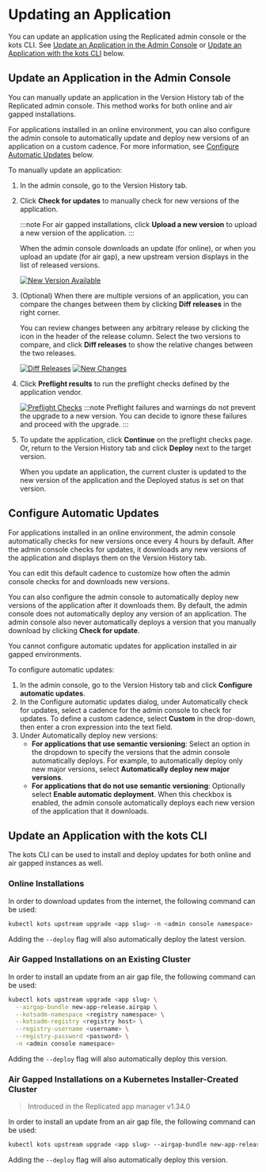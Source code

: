 # Updating an Application

You can update an application using the Replicated admin console or the kots CLI.
See [Update an Application in the Admin Console](#update-an-application-in-the-admin-console)
or [Update an Application with the kots CLI](#update-an-application-with-the-kots-cli) below.

## Update an Application in the Admin Console

You can manually update an application in the Version History tab of the Replicated admin console.
This method works for both online and air gapped installations.

For applications installed in an online environment, you can also configure the
admin console to automatically update and deploy new versions of an application
on a custom cadence. For more information, see
[Configure Automatic Updates](#configure-automatic-updates) below.

To manually update an application:

1. In the admin console, go to the Version History tab.
1. Click **Check for updates** to manually check for new versions of the application.

   :::note
   For air gapped installations, click **Upload a new version** to upload a new
   version of the application.
   :::

   When the admin console downloads an update (for online), or when you upload an update (for air gap),
   a new upstream version displays in the list of released versions.

   [![New Version Available](/images/new-version-available.png)](/images/new-version-available.png)

1. (Optional) When there are multiple versions of an application, you can compare
the changes between them by clicking **Diff releases** in the right corner.

   You can review changes between any arbitrary release by clicking the icon in the header
   of the release column. Select the two versions to compare, and click **Diff releases**
   to show the relative changes between the two releases.

   [![Diff Releases](/images/diff-releases.png)](/images/diff-releases.png)
   [![New Changes](/images/new-changes.png)](/images/new-changes.png)

1. Click **Preflight results** to run the preflight checks defined by
the application vendor.

   [![Preflight Checks](/images/preflight-checks.png)](/images/preflight-checks.png)
:::note
Preflight failures and warnings do not prevent the upgrade to a new version. You can decide to ignore these failures and proceed with the upgrade.
:::
1. To update the application, click **Continue** on the preflight checks page. Or,
return to the Version History tab and click **Deploy** next to the target version.

   When you update an application, the current cluster is updated to the new version
   of the application and the Deployed status is set on that version.   


## Configure Automatic Updates

For applications installed in an online environment, the admin console automatically
checks for new versions once every 4 hours by default. After the admin console
checks for updates, it downloads any new versions of the application and displays
them on the Version History tab.

You can edit this default cadence to customize how often the admin console checks
for and downloads new versions.

You can also configure the admin console to automatically deploy new versions of
the application after it downloads them. By default, the admin console does not
automatically deploy any version of an application. The admin console also never
automatically deploys a version that you manually download by clicking **Check for update**.

You cannot configure automatic updates for application installed in air gapped
environments.

To configure automatic updates:

1. In the admin console, go to the Version History tab and click **Configure automatic updates**.
1. In the Configure automatic updates dialog, under Automatically check for updates,
select a cadence for the admin console to check for updates. To define a custom cadence,
select **Custom** in the drop-down, then enter a cron expression into the text field.
1. Under Automatically deploy new versions:
   * **For applications that use semantic versioning**: Select an option in the dropdown
   to specify the versions that the admin console automatically deploys. For example,
   to automatically deploy only new major versions, select **Automatically deploy new major versions**.
   * **For applications that do not use semantic versioning**: Optionally select **Enable automatic deployment**.
   When this checkbox is enabled, the admin console automatically
   deploys each new version of the application that it downloads.    


## Update an Application with the kots CLI

The kots CLI can be used to install and deploy updates for both online and air gapped instances as well.

### Online Installations

In order to download updates from the internet, the following command can be used:

```bash
kubectl kots upstream upgrade <app slug> -n <admin console namespace>
```

Adding the `--deploy` flag will also automatically deploy the latest version.

### Air Gapped Installations on an Existing Cluster

In order to install an update from an air gap file, the following command can be used:

```bash
kubectl kots upstream upgrade <app slug> \
  --airgap-bundle new-app-release.airgap \
  --kotsadm-namespace <registry namespace> \
  --kotsadm-registry <registry host> \
  --registry-username <username> \
  --registry-password <password> \
  -n <admin console namespace>
```

Adding the `--deploy` flag will also automatically deploy this version.

### Air Gapped Installations on a Kubernetes Installer-Created Cluster

> Introduced in the Replicated app manager v1.34.0

In order to install an update from an air gap file, the following command can be used:

```bash
kubectl kots upstream upgrade <app slug> --airgap-bundle new-app-release.airgap -n <admin console namespace>
```

Adding the `--deploy` flag will also automatically deploy this version.
